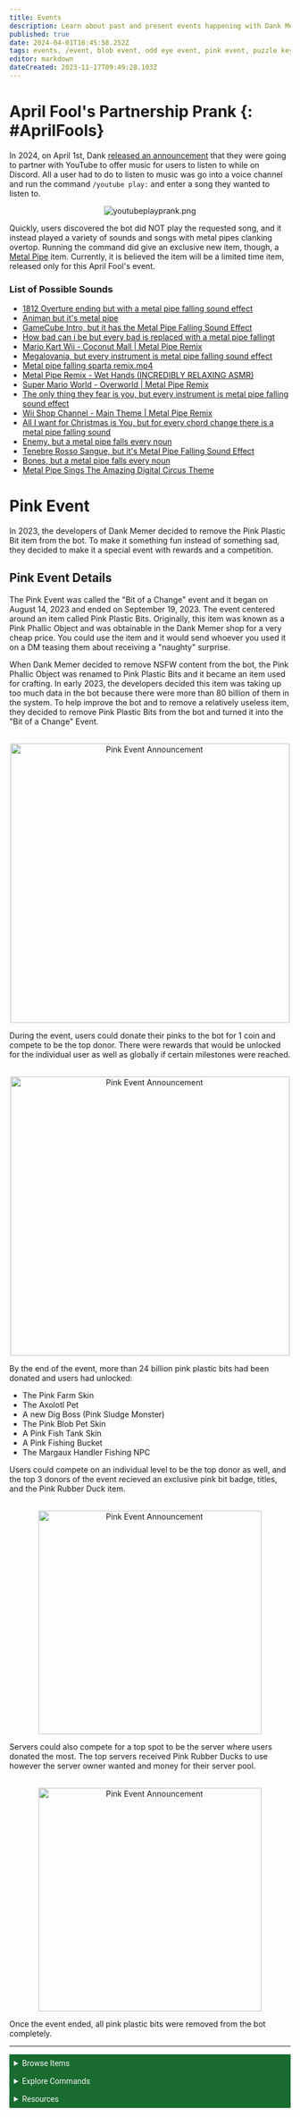 ```yaml
---
title: Events
description: Learn about past and present events happening with Dank Memer.
published: true
date: 2024-04-01T16:45:58.252Z
tags: events, /event, blob event, odd eye event, pink event, puzzle key event
editor: markdown
dateCreated: 2023-11-17T09:49:28.103Z
---
```


# April Fool's Partnership Prank {: #AprilFools}
In 2024, on April 1st, Dank <a href="https://dankmemer.lol/blogs/april-first-partnership" target="_blank">released an announcement</a> that they were going to partner with YouTube to offer music for users to listen to while on Discord. All a user had to do to listen to music was go into a voice channel and run the command `/youtube play:` and enter a song they wanted to listen to.

<center>
  
![youtubeplayprank.png](/bot-features/events/youtubeplayprank.png)
  
</center>

Quickly, users discovered the bot did NOT play the requested song, and it instead played a variety of sounds and songs with metal pipes clanking overtop. Running the command did give an exclusive new item, though, a <a href="/Items/Collectables#MetalPipe" target="_blank">Metal Pipe</a> item. Currently, it is believed the item will be a limited time item, released only for this April Fool's event.

### List of Possible Sounds
- <a href="https://www.youtube.com/watch?v=5UkFq3uOf7M&pp=ygVEMTgxMl9PdmVydHVyZV9lbmRpbmdfYnV0X0lfYWRkZWRfdGhlX21ldGFsX3BpcGVfZmFsbGluZ19zb3VuZF9lZmZlY3Q%3D" target="_blank">1812 Overture ending but with a metal pipe falling sound effect</a>
- <a href="https://www.youtube.com/watch?v=F_KzC8XmXJs&pp=ygUZQW5pbWFuX2J1dF9pdHNfbWV0YWxfcGlwZQ%3D%3D" target="_blank">Animan but it's metal pipe</a>
- <a href="https://www.youtube.com/watch?v=8DPPgK2EIOo&pp=ygU2R2FtZUN1YmVfSW50cm9fYnV0X2l0X2hhc190aGVfTWV0YWxfUGlwZV9GYWxsaW5nX1NvdW5k" target="_blank">GameCube Intro, but it has the Metal Pipe Falling Sound Effect</a>
- <a href="https://www.youtube.com/watch?v=jCOKZyIEFKo&pp=ygU3aG93X2JhZF9jYW5faV9iZV9idXRfZXZlcnlfYmFkX2lzX3JlcGxhY2VkX3dpdGhfYV9tZXRhbA%3D%3D" target="_blank">How bad can i be but every bad is replaced with a metal pipe fallingt</a>
- <a href="https://www.youtube.com/watch?v=o-Dc3izmgIU&pp=ygUoTWFyaW9fS2FydF9XaWlfLV9Db2NvbnV0X01hbGxfTWV0YWxfUGlwZQ%3D%3D" target="_blank">Mario Kart Wii - Coconut Mall | Metal Pipe Remix</a>
- <a href="https://www.youtube.com/watch?v=in58wgvfaLQ&pp=ygUpbWVnYWxvdmFuaWFfYnV0X2V2ZXJ5X2luc3RydW1lbnRfaXNfbWV0YWw%3D" target="_blank">Megalovania, but every instrument is metal pipe falling sound effect</a>
- <a href="https://www.youtube.com/watch?v=1p9CNfKqAdk&pp=ygUfbWV0YWxfcGlwZV9mYWxsaW5nX3NwYXJ0YV9yZW1peA%3D%3D" target="_blank">Metal pipe falling sparta remix.mp4</a>
- <a href="https://www.youtube.com/watch?v=Mto87sDnEJk&pp=ygUcTWV0YWxfUGlwZV9SZW1peF8tX1dldF9IYW5kcw%3D%3D" target="_blank">Metal Pipe Remix - Wet Hands (INCREDIBLY RELAXING ASMR)</a>
- <a href="https://www.youtube.com/watch?v=Zm6I5KGpGEc&pp=ygUoU3VwZXJfTWFyaW9fV29ybGRfLV9PdmVyd29ybGRfTWV0YWxfUGlwZQ%3D%3D" target="_blank">Super Mario World - Overworld | Metal Pipe Remix</a>
- <a href="https://www.youtube.com/watch?v=Oh15F6lzi_w&pp=ygU9VGhlX29ubHlfdGhpbmdfdGhleV9mZWFyX2lzX3lvdV9idXRfZXZlcnlfaW5zdHJ1bWVudF9pc19tZXRhbA%3D%3D" target="_blank">The only thing they fear is you, but every instrument is metal pipe falling sound effect</a>
- <a href="https://www.youtube.com/watch?v=L6WKHxXA31w&ab_channel=UniverseDevon" target="_blank">Wii Shop Channel - Main Theme | Metal Pipe Remix</a>
- <a href="https://www.youtube.com/watch?v=oY9O-WbMxO0&pp=ygVLQWxsX0lfd2FudF9mb3JfQ2hyaXN0bWFzX2lzX1lvdV9idXRfZm9yX2V2ZXJ5X2Nob3JkX2NoYW5nZV90aGVyZV9pc19hX21ldGFs" target="_blank">All I want for Christmas is You, but for every chord change there is a metal pipe falling sound</a>
- <a href="https://www.youtube.com/watch?v=uvBx0JDvVQ4&pp=ygUnRW5lbXlfYnV0X2FfbWV0YWxfcGlwZV9mYWxsc19ldmVyeV9ub3Vu
" target="_blank">Enemy, but a metal pipe falls every noun</a>
- <a href="https://www.youtube.com/watch?v=-YRUHSfjJ88&pp=ygU8VGVuZWJyZV9Sb3Nzb19TYW5ndWVfYnV0X2l0c19NZXRhbF9QaXBlX0ZhbGxpbmdfU291bmRfRWZmZWN0" target="_blank">Tenebre Rosso Sangue, but it's Metal Pipe Falling Sound Effect</a>
- <a href="https://www.youtube.com/watch?v=Ps4vQBUcIUs&pp=ygUnQm9uZXNfYnV0X2FfbWV0YWxfcGlwZV9mYWxsc19ldmVyeV9ub3Vu" target="_blank">Bones, but a metal pipe falls every noun</a>
- <a href="https://www.youtube.com/watch?v=LeTQOuaPUt8&pp=ygUxTWV0YWxfUGlwZV9TaW5nc19UaGVfQW1hemluZ19EaWdpdGFsX0NpcmN1c19UaGVtZQ%3D%3D" target="_blank">Metal Pipe Sings The Amazing Digital Circus Theme</a>



# Pink Event
In 2023, the developers of Dank Memer decided to remove the Pink Plastic Bit item from the bot. To make it something fun instead of something sad, they decided to make it a special event with rewards and a competition.

## Pink Event Details

The Pink Event was called the "Bit of a Change" event and it began on August 14, 2023 and ended on September 19, 2023. The event centered around an item called Pink Plastic Bits. Originally, this item was known as a Pink Phallic Object and was obtainable in the Dank Memer shop for a very cheap price. You could use the item and it would send whoever you used it on a DM teasing them about receiving a "naughty" surprise.

When Dank Memer decided to remove NSFW content from the bot, the Pink Phallic Object was renamed to Pink Plastic Bits and it became an item used for crafting. In early 2023, the developers decided this item was taking up too much data in the bot because there were more than 80 billion of them in the system. To help improve the bot and to remove a relatively useless item, they decided to remove Pink Plastic Bits from the bot and turned it into the "Bit of a Change" Event.

<br>
<center>
<img src="/bot-features/all-commands/pinkevent_announcement.png" alt="Pink Event Announcement" width="500" >
  </center>

During the event, users could donate their pinks to the bot for 1 coin and compete to be the top donor. There were rewards that would be unlocked for the individual user as well as globally if certain milestones were reached.

<br>
<center>
<img src="/bot-features/all-commands/pinkeventembed.png" alt="Pink Event Announcement" width="500" >
  </center>

By the end of the event, more than 24 billion pink plastic bits had been donated and users had unlocked:
- The Pink Farm Skin
- The Axolotl Pet
- A new Dig Boss (Pink Sludge Monster)
- The Pink Blob Pet Skin
- A Pink Fish Tank Skin
- A Pink Fishing Bucket
- The Margaux Handler Fishing NPC


Users could compete on an individual level to be the top donor as well, and the top 3 donors of the event recieved an exclusive pink bit badge, titles, and the Pink Rubber Duck item.

<br>
<center>
<img src="/bot-features/all-commands/pinkevent_topdonors.png" alt="Pink Event Announcement" width="400" >
  </center>

Servers could also compete for a top spot to be the server where users donated the most. The top servers received Pink Rubber Ducks to use however the server owner wanted and money for their server pool.

<br>
<center>
<img src="/bot-features/all-commands/pinkevent_topservers.png" alt="Pink Event Announcement" width="400" >
  </center>

Once the event ended, all pink plastic bits were removed from the bot completely.

---

<body>
  <details closed>
    <summary style="background-color:#196b2f; color:#F5F5F5; font: 14px Roboto; padding: 8px;">Browse Items</summary>
      <div style="text-align: center;">  
      <p style="font: 12px Roboto; padding: 0 8px 3px 8px;">
          <a href="/Items/Collectables" target="_blank">Collectables</a> &#x2022; <a href="/Items/Consumables" target="_blank">Consumables</a> &#x2022; <a href="/Items/Drops" target="_blank">Drops</a> &#x2022; <a href="/Items/Fishing" target="_blank">Fishing "Items"</a> &#x2022; <a href="/Items/Lootboxes" target="_blank">Lootboxes</a> &#x2022; <a href="/Items/Packs" target="_blank">Packs</a> &#x2022; <a href="/Items/Power-ups" target="_blank">Power-ups</a> &#x2022; <a href="/Items/Sellables" target="_blank">Sellables</a> &#x2022; <a href="/Items/Tools" target="_blank">Tools</a>
        </p>
         </div>
    </details>
</body>

<body>
  <details closed>
    <summary style="background-color:#196b2f; color:#F5F5F5; font: 14px Roboto; padding: 8px;">Explore Commands</summary>
    <details>
      <summary style="background-color:#72ad70; color:#000000; font: 12px Roboto; padding: 8px;">Currency Commands</summary>
      <div style="text-align: center;"> 
      <p style="font: 12px Roboto; padding: 0 8px 3px 8px;"> <a href="/Bot-features/Currency-Commands/Achievements" target="_blank">Achievements</a> &#x2022; <a href="/Bot-features/Currency-Commands/Advancements" target="_blank">Advancements - (</a> <a href="/Bot-features/Currency-Commands/Advancements#LevelRewards" target="_blank">Levels</a>, <a href="/Bot-features/Currency-Commands/Advancements#Omega" target="_blank">Omega</a>, <a href="/Bot-features/Currency-Commands/Advancements#Prestige" target="_blank">Prestige</a>,  <a href="/Bot-features/Currency-Commands/Advancements/Upgrades" target="_blank">Upgrades</a>, <a href="/Bot-features/Currency-Commands/Advancements#Vote" target="_blank"> Vote</a>) <br> <a href="/Bot-features/Currency-Commands/Adventure" target="_blank">Adventure</a> &#x2022; <a href="/Bot-features/Currency-Commands/Badges" target="_blank">Badges</a> &#x2022; <a href="/Bot-features/Currency-Commands/Basic-Commands#Balance" target="_blank">Balance</a> &#x2022; <a href="/Bot-features/Currency-Commands/Rob-and-Heist#Bankrob" target="_blank">Bankrob</a> &#x2022; <a href="/Bot-features/Currency-Commands/Grind-Commands#Beg" target="_blank">Beg</a> &#x2022; <a href="/Bot-features/Currency-Commands/Bundles" target="_blank">Bundles</a> &#x2022; <a href="/Bot-features/Fun-Games-Image/Fun-and-Images#Compare" target="_blank">Compare</a> &#x2022; <a href="/Bot-features/Currency-Commands/Basic-Commands#Craft" target="_blank">Craft</a> &#x2022; <a href="/Bot-features/Currency-Commands/Grind-Commands#Crime" target="_blank">Crime</a> <br><a href="/Bot-features/Currency-Commands/Basic-Commands#Currencylog" target="_blank">Currencylog</a> &#x2022; <a href="/Bot-features/Currency-Commands/Basic-Commands#Daily" target="_blank">Daily</a> &#x2022; <a href="/Bot-features/Currency-Commands/Basic-Commands#Deposit" target="_blank">Deposit</a> &#x2022; <a href="/Bot-features/Currency-Commands/Grind-Commands#Dig" target="_blank">Dig</a> &#x2022; <a href="/Items/Drops" target="_blank">Drops</a> &#x2022; <a href="/Bot-features/Currency-Commands/Farm" target="_blank">Farm</a> &#x2022; <a href="/Bot-features/Currency-Commands/Grind-Commands/Fishing" target="_blank">Fishing</a> &#x2022; <a href="/Bot-features/Currency-Commands/Friends" target="_blank">Friends</a> &#x2022; <a href="/Bot-features/Currency-Commands/Serverevents-and-Giveaways#Giveaways" target="_blank">Giveaway</a> &#x2022; <a href="/Bot-features/Currency-Commands/Grind-Commands#Highlow" target="_blank">Highlow</a> &#x2022; <a href="/Bot-features/Currency-Commands/Grind-Commands#Hunt" target="_blank">Hunt</a> &#x2022; <a href="/Bot-features/Currency-Commands/Basic-Commands#Inventory" target="_blank">Inventory</a> &#x2022; <a href="/Bot-features/Currency-Commands/Basic-Commands#Item" target="_blank">Item</a> &#x2022; <a href="/Bot-features/Currency-Commands/Leaderboards" target="_blank">Leaderboard</a> &#x2022; <a href="/Bot-features/Currency-Commands/Lotteries" target="_blank">Lottery</a> &#x2022; <a href="/Bot-features/Currency-Commands/Market" target="_blank">Market</a> &#x2022; <a href="/Bot-features/Currency-Commands/Marriage" target="_blank">Marriage</a> &#x2022; <a href="/Bot-features/Currency-Commands/Advancements/Upgrades#Monthly" target="_blank">Monthly</a> <br> <a href="/Bot-features/Currency-Commands/Multipliers" target="_blank">Multipliers</a> &#x2022; <a href="/Bot-features/Currency-Commands/Basic-Commands#Notifications" target="_blank">Notifications</a> &#x2022; <a href="/Bot-features/Currency-Commands/Pets" target="_blank">Pets</a>  &#x2022; <a href="/Bot-features/Currency-Commands/Grind-Commands#Postmemes" target="_blank">Postmemes</a> &#x2022; <a href="/Bot-features/Currency-Commands/Basic-Commands/Profile" target="_blank">Profile</a> &#x2022; <a href="/Bot-features/Currency-Commands/Quests" target="_blank">Quests</a> &#x2022; <a href="/Bot-features/Currency-Commands/Basic-Commands#Remove" target="_blank">Remove</a> &#x2022; <a href="/Bot-features/Currency-Commands/Rob-and-Heist#Rob" target="_blank">Rob</a> <br> <a href="/Bot-features/Currency-Commands/Grind-Commands#Scratch" target="_blank">Scratch</a> &#x2022; <a href="/Bot-features/Currency-Commands/Grind-Commands#Search" target="_blank">Search</a> &#x2022; <a href="/Bot-features/Currency-Commands/Serverevents-and-Giveaways#Serverevents" target="_blank">Serverevents</a> &#x2022; <a href="/Bot-features/Currency-Commands/Basic-Commands#Shop" target="_blank">Shop</a> &#x2022; <a href="/Bot-features/Currency-Commands/Basic-Commands/Profile#Showcase" target="_blank">Showcase</a> &#x2022; <a href="/Bot-features/Currency-Commands/Skins" target="_blank">Skins</a> &#x2022; <a href="/Bot-features/Currency-Commands/Grind-Commands#Stream" target="_blank">Stream</a> &#x2022; <a href="/Bot-features/Utility-and-Config-Commands/Utility-Commands#Taxcalc" target="_blank">Taxcalc</a> <br> <a href="/Bot-features/Currency-Commands/Basic-Commands/Profile#Titles" target="_blank">Title</a> &#x2022; <a href="/Bot-features/Currency-Commands/Basic-Commands#Use" target="_blank">Use</a> &#x2022; <a href="/Bot-features/Currency-Commands/Basic-Commands#Vacation" target="_blank">Vacation</a> &#x2022; <a href="/Bot-features/Fun-Games-Image/Games-and-Wagers#Wagers" target="_blank">Wager</a> &#x2022; <a href="/About-Dank-Memer/Premium-users#Weekly" target="_blank">Weekly</a> &#x2022; <a href="/Bot-features/Currency-Commands/Basic-Commands#Withdraw" target="_blank">Withdraw</a> &#x2022; <a href="/Bot-features/Currency-Commands/Work" target="_blank">Work</a> </p>
      </div>
    </details>
    <details>
      <summary style="background-color:#72ad70; color:#000000; font: 12px Roboto; padding: 8px;">Fun, Game, and Image Commands</summary>
      <div style="text-align: center;"> 
      <p style="font: 12px Roboto; padding: 0 8px 3px 8px;"><a href="/Bot-features/Fun-Games-Image/Fun-and-Images#Ball" target="_blank">8ball</a> &#x2022; <a href="/Bot-features/Fun-Games-Image/Fun-and-Images#Animals" target="_blank">Animals</a> &#x2022;  <a href="/Bot-features/Fun-Games-Image/Fun-and-Images#Clap" target="_blank">Clap</a> &#x2022; <a href="/Bot-features/Fun-Games-Image/Games-and-Wagers#Fight" target="_blank">Fight</a> &#x2022; <a href="/Bot-features/Fun-Games-Image/Games-and-Wagers#Games" target="_blank">Game</a> &#x2022; <a href="/Bot-features/Fun-Games-Image/Fun-and-Images#Image" target="_blank">Image</a> &#x2022;  <a href="/Bot-features/Fun-Games-Image/Fun-and-Images#Meme" target="_blank">Meme</a> &#x2022;  <a href="/Bot-features/Fun-Games-Image/Fun-and-Images#Rate" target="_blank">Rate</a> &#x2022; <a href="/Bot-features/Fun-Games-Image/Fun-and-Images#Trivia" target="_blank">Trivia</a> &#x2022;  <a href="/Bot-features/Fun-Games-Image/Fun-and-Images#Xkcd" target="_blank">Xkcd</a> </p>
      </div>
    </details>
    <details>
      <summary style="background-color:#72ad70; color:#000000; font: 12px Roboto,sans-serif; padding: 8px;">Utility and Config Commands</summary>
      <div style="text-align: center;"> 
      <p style="font: 12px Roboto; padding: 0 8px 3px 8px;">
        <a href="/Bot-features/Utility-and-Config-Commands/Config-Commands#Alert" target="_blank">Alert</a> &#x2022; <a href="/Bot-features/Utility-and-Config-Commands/Config-Commands#Audit" target="_blank">Audit</a> &#x2022; <a href="/Bot-features/Utility-and-Config-Commands/Config-Commands#Automeme" target="_blank">Automeme</a> &#x2022; <a href="/Bot-features/Utility-and-Config-Commands/Config-Commands#Block" target="_blank">Block</a> &#x2022; <a href="/Bot-features/Utility-and-Config-Commands/Config-Commands#Disableuse" target="_blank">Disableuse</a> &#x2022; <a href="/Bot-features/Utility-and-Config-Commands/Config-Commands#Flow" target="_blank">Flow</a> &#x2022; <a href="/Resources/help" target="_blank">Help</a> &#x2022; <a href="/Bot-features/Utility-and-Config-Commands/Utility-Commands#Invite" target="_blank">Invite</a> &#x2022; <a href="/About-Dank-Memer/About-the-bot#Partners" target="_blank">Partners</a> &#x2022; <a href="/Bot-features/Utility-and-Config-Commands/Utility-Commands#Ping" target="_blank">Ping</a> <br> <a href="/About-Dank-Memer/Premium-users#PremiumCommands" target="_blank">Premium</a> &#x2022; <a href="/Bot-features/Utility-and-Config-Commands/Utility-Commands#Reminders" target="_blank">Reminder</a> &#x2022; <a href="/Resources/Reports-and-appeals" target="_blank">Report</a> &#x2022; <a href="/Bot-features/Utility-and-Config-Commands/Config-Commands#ServerSettings" target="_blank">Serversettings</a> &#x2022; <a href="/Bot-features/Utility-and-Config-Commands/Config-Commands#Settings" target="_blank">Settings</a> &#x2022; <a href="/Bot-features/Utility-and-Config-Commands/Utility-Commands#Usage" target="_blank">Usage</a> &#x2022; <a href="/About-Dank-Memer/Vote" target="_blank">Vote</a></p>
      </div>
    </details>
    <details>
      <summary style="background-color:#72ad70; color:#000000; font: 12px Roboto,sans-serif; padding: 8px;">Retired Commands and Features</summary>
      <div style="text-align: center;"> 
      <p style="font: 12px Roboto; padding: 0 8px 3px 8px;">
        <a href="/Bot-features/Retired-Features" target="_blank">Coming Soon!</a> &#x2022;</p>
      </div>
    </details>
  </details>
</body>
    
    

<body>
  <details closed>
    <summary style="background-color:#196b2f; color:#F5F5F5; font: 14px Roboto, sans-serif; padding: 8px;">Resources</summary>
      <div style="text-align: center;">  
      <p style="font: 12px Roboto, sans-serif; padding: 0 8px 3px 8px;"><a href="/Resources/FAQ" target="_blank">Frequently Asked Questions (FAQ) </a> &#x2022;  <a href="/About-Dank-Memer/Bot-rules" target="_blank">Bot Rules</a> &#x2022; <a href="/Resources/Bot-tutorials" target="_blank">Bot Tutorials</a> <br> <a href="/Resources/Changelog" target="_blank">Changelog</a> &#x2022; <a href="/Resources/Community-made-tools" target="_blank">Community Made Tools</a> <br> <a href="/Resources/Dank-Blog" target="_blank">Dank Blog</a> &#x2022; <a href="/Resources/help" target="_blank">Help Commands</a> &#x2022; <a href="/Resources/Reports-and-appeals" target="_blank">Reports and Appeals</a>
        </p>
         </div>
    </details>
</body>